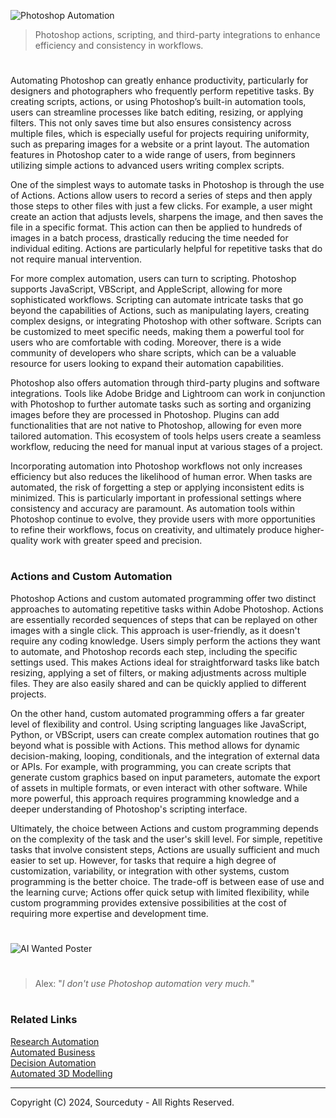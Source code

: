 ![Photoshop Automation](https://github.com/user-attachments/assets/63aba588-e08a-4efa-8a32-4418ea933e4b)

> Photoshop actions, scripting, and third-party integrations to enhance efficiency and consistency in workflows.

#

Automating Photoshop can greatly enhance productivity, particularly for designers and photographers who frequently perform repetitive tasks. By creating scripts, actions, or using Photoshop’s built-in automation tools, users can streamline processes like batch editing, resizing, or applying filters. This not only saves time but also ensures consistency across multiple files, which is especially useful for projects requiring uniformity, such as preparing images for a website or a print layout. The automation features in Photoshop cater to a wide range of users, from beginners utilizing simple actions to advanced users writing complex scripts.

One of the simplest ways to automate tasks in Photoshop is through the use of Actions. Actions allow users to record a series of steps and then apply those steps to other files with just a few clicks. For example, a user might create an action that adjusts levels, sharpens the image, and then saves the file in a specific format. This action can then be applied to hundreds of images in a batch process, drastically reducing the time needed for individual editing. Actions are particularly helpful for repetitive tasks that do not require manual intervention.

For more complex automation, users can turn to scripting. Photoshop supports JavaScript, VBScript, and AppleScript, allowing for more sophisticated workflows. Scripting can automate intricate tasks that go beyond the capabilities of Actions, such as manipulating layers, creating complex designs, or integrating Photoshop with other software. Scripts can be customized to meet specific needs, making them a powerful tool for users who are comfortable with coding. Moreover, there is a wide community of developers who share scripts, which can be a valuable resource for users looking to expand their automation capabilities.

Photoshop also offers automation through third-party plugins and software integrations. Tools like Adobe Bridge and Lightroom can work in conjunction with Photoshop to further automate tasks such as sorting and organizing images before they are processed in Photoshop. Plugins can add functionalities that are not native to Photoshop, allowing for even more tailored automation. This ecosystem of tools helps users create a seamless workflow, reducing the need for manual input at various stages of a project.

Incorporating automation into Photoshop workflows not only increases efficiency but also reduces the likelihood of human error. When tasks are automated, the risk of forgetting a step or applying inconsistent edits is minimized. This is particularly important in professional settings where consistency and accuracy are paramount. As automation tools within Photoshop continue to evolve, they provide users with more opportunities to refine their workflows, focus on creativity, and ultimately produce higher-quality work with greater speed and precision.

#
### Actions and Custom Automation

Photoshop Actions and custom automated programming offer two distinct approaches to automating repetitive tasks within Adobe Photoshop. Actions are essentially recorded sequences of steps that can be replayed on other images with a single click. This approach is user-friendly, as it doesn't require any coding knowledge. Users simply perform the actions they want to automate, and Photoshop records each step, including the specific settings used. This makes Actions ideal for straightforward tasks like batch resizing, applying a set of filters, or making adjustments across multiple files. They are also easily shared and can be quickly applied to different projects.

On the other hand, custom automated programming offers a far greater level of flexibility and control. Using scripting languages like JavaScript, Python, or VBScript, users can create complex automation routines that go beyond what is possible with Actions. This method allows for dynamic decision-making, looping, conditionals, and the integration of external data or APIs. For example, with programming, you can create scripts that generate custom graphics based on input parameters, automate the export of assets in multiple formats, or even interact with other software. While more powerful, this approach requires programming knowledge and a deeper understanding of Photoshop's scripting interface.

Ultimately, the choice between Actions and custom programming depends on the complexity of the task and the user's skill level. For simple, repetitive tasks that involve consistent steps, Actions are usually sufficient and much easier to set up. However, for tasks that require a high degree of customization, variability, or integration with other systems, custom programming is the better choice. The trade-off is between ease of use and the learning curve; Actions offer quick setup with limited flexibility, while custom programming provides extensive possibilities at the cost of requiring more expertise and development time.

#
![AI Wanted Poster](https://github.com/user-attachments/assets/35db2e30-c60d-4094-8d84-0e478d805cf1)

#

> Alex: "*I don't use Photoshop automation very much.*"

#
### Related Links

[Research Automation](https://github.com/sourceduty/Research_Automation)
<br>
[Automated Business](https://github.com/sourceduty/Automated_Business)
<br>
[Decision Automation](https://github.com/sourceduty/Decision_Automation)
<br>
[Automated 3D Modelling](https://github.com/sourceduty/Automated_3D_Modelling)

***
Copyright (C) 2024, Sourceduty - All Rights Reserved.
